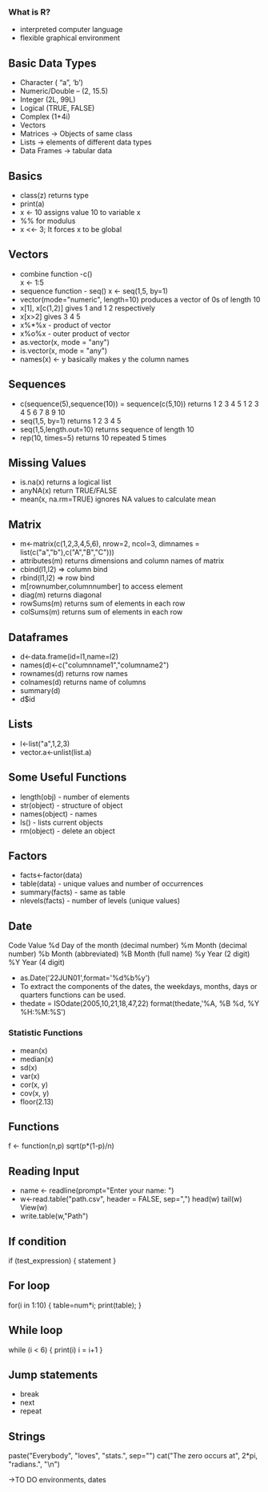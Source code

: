### What is R?
- interpreted computer language  
- flexible graphical environment  
  
## Basic Data Types  
- Character ( “a”, ‘b’)
- Numeric/Double – (2, 15.5)
- Integer (2L, 99L)
- Logical (TRUE, FALSE)
- Complex (1+4i)
- Vectors  
- Matrices    -> Objects of same class  
- Lists       -> elements of different data types
- Data Frames -> tabular data

## Basics  
- class(z) returns type  
- print(a)   
- x <- 10 assigns value 10 to variable x
- %% for modulus
- x <<- 3; It forces x to be global

## Vectors  
- combine function -c()  
        x <- 1:5 
- sequence function - seq()
        x <- seq(1,5, by=1) 
- vector(mode="numeric", length=10) produces a vector of 0s of length 10 
- x[1], x[c(1,2)] gives 1 and 1 2 respectively  
- x[x>2] gives 3 4 5  
- x%*%x - product of vector  
- x%o%x - outer product of vector  
- as.vector(x, mode = "any") 
- is.vector(x, mode = "any")
- names(x) <- y basically makes y the column names


## Sequences  
- c(sequence(5),sequence(10)) = sequence(c(5,10)) returns 1 2 3 4 5 1 2 3 4 5 6 7 8 9 10  
- seq(1,5, by=1) returns 1 2 3 4 5
- seq(1,5,length.out=10) returns sequence of length 10  
- rep(10, times=5) returns 10 repeated 5 times  


## Missing Values  
- is.na(x) returns a logical list 
- anyNA(x) return TRUE/FALSE 
- mean(x, na.rm=TRUE) ignores NA values to calculate mean  

## Matrix  
- m<-matrix(c(1,2,3,4,5,6), nrow=2, ncol=3, dimnames = list(c("a","b"),c("A","B","C")))
- attributes(m) returns dimensions and column names of matrix
- cbind(l1,l2)  => column  bind
- rbind(l1,l2)  => row bind
- m[rownumber,columnnumber] to access element
- diag(m) returns diagonal
- rowSums(m) returns sum of elements in each row
- colSums(m) returns sum of elements in each row

## Dataframes
- d<-data.frame(id=l1,name=l2)
- names(d)<-c("columnname1","columname2")
- rownames(d) returns row names
- colnames(d) returns name of columns
- summary(d)
- d$id

## Lists
- l<-list("a",1,2,3)
- vector.a<-unlist(list.a)

## Some Useful Functions  
- length(obj) - number of elements
- str(object) - structure of object
- names(object) - names
- ls() - lists current objects
- rm(object) - delete an object

## Factors
- facts<-factor(data) 
- table(data) - unique values and number of occurrences
- summary(facts) - same as table
- nlevels(facts) - number of levels (unique values)

## Date

Code	Value
%d	Day of the month (decimal number)
%m	Month (decimal number)
%b	Month (abbreviated)
%B	Month (full name)
%y	Year (2 digit)
%Y	Year (4 digit)

- as.Date('22JUN01',format='%d%b%y')  
- To extract the components of the dates, the weekdays, months, days or quarters functions can be used.
- thedate = ISOdate(2005,10,21,18,47,22)
        format(thedate,'%A, %B %d, %Y %H:%M:%S')


### Statistic Functions
- mean(x)
- median(x)
- sd(x)
- var(x)
- cor(x, y)
- cov(x, y)
- floor(2.13)


## Functions
f <- function(n,p) sqrt(p*(1-p)/n)

## Reading Input
- name <- readline(prompt="Enter your name: ")
- w<-read.table("path.csv", header = FALSE, sep=",")
        head(w)
        tail(w)
        View(w)
- write.table(w,"Path")

## If condition
if (test_expression) {
statement
}

## For loop
for(i in 1:10) {
table=num*i;
print(table);
}

## While loop
while (i < 6) {
print(i)
i = i+1
}

## Jump statements
- break
- next
- repeat

## Strings
paste("Everybody", "loves", "stats.", sep="")
cat("The zero occurs at", 2*pi, "radians.", "\n")






->TO DO environments, dates
